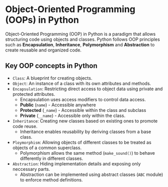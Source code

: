 # Object-Oriented Programming (OOPs) in Python

Object-Oriented Programming (OOP) in Python is a paradigm that allows structuring code using objects and classes. Python follows OOP principles such as **Encapsulation**, **Inheritance**, **Polymorphism** and **Abstraction** to create reusable and organized code.

## Key OOP concepts in Python

- `Class`: A blueprint for creating objects.
- `Object`: An instance of a class with its own attributes and methods.
- `Encapsulation`: Restricting direct access to object data using private and protected attributes.
  - Encapsulation uses access modifiers to control data access.
  - **Public** (`name`) - Accessible anywhere
  - **Protected** (`_name`) - Accessible within the class and subclass
  - **Private** (`__name`) - Accessible only within the class.
- `Inheritance`: Creating new classes based on existing ones to promote code reuse.
  - Inheritance enables reusability by deriving classes from a base class.
- `Ploymorphism`: Allowing objects of different classes to be treated as objects of a common superclass.
  - Polymorphism allows the same method (`make_sound()`) to behave differently in different classes.
- `Abstraction`: Hiding implementation details and exposing only neccessary parts.
  - Abstraction can be implemented using abstract classes (`ABC` module) to enforce method definitions.
